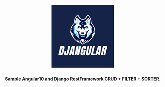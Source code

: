
<h1 align="center">
  <br>
  <a href="http://www.amitmerchant.com/electron-markdownify"><img src="https://github.com/daniel10027/DjanGular/blob/main/media/Blue%20and%20White%20Gaming%20Logo%20(1).png" alt="Djangular" width="200"></a>
</h1>

<h4 align="center"> <a href="http://electron.atom.io" target="_blank">Sample Angular10 and Django RestFramework CRUD + FILTER + SORTER</a>.</h4>
